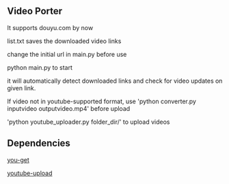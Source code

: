## Video Porter
It supports douyu.com by now

list.txt saves the downloaded video links

change the initial url in main.py before use

python main.py to start

it will automatically detect downloaded links and check for video updates on given link. 

If video not in youtube-supported format, use 'python converter.py inputvideo outputvideo.mp4' before upload

'python youtube_uploader.py folder_dir/' to upload videos

## Dependencies
[you-get](https://github.com/soimort/you-get)

[youtube-upload](https://github.com/tokland/youtube-upload)
